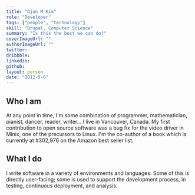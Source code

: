 ```yaml
---
title: "Djun M Kim"
role: "Developer"
tags: ["people", "technology"]
skill: "Drupal, Computer Science"
summary: "Is this the best we can do?"
coverImageUrl: ""
authorImageUrl: ""
twitter: 
dribbble:
linkedin: 
github:
layout: person
date: "2012-5-8"
---
```


## Who I am

At any point in time, I'm some combination of programmer, mathematician, pianist, dancer, reader, writer...  I live in Vancouver, Canada. My first contribution to open source software was a bug fix for the video driver in Minix, one of the precursors to Linux. I'm the co-author of a book which is currently at #302,976 on the Amazon best seller list.

## What I do

I write software in a variety of environments and languages.  Some of this is directly user-facing; some is used to support the development process, in testing, continuous deployment, and analysis.